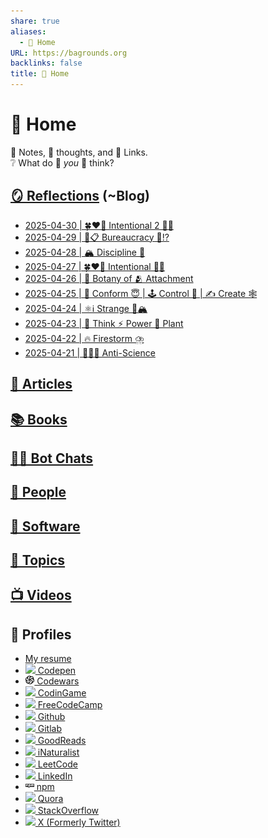 ```yaml
---
share: true
aliases:
  - 🏡 Home
URL: https://bagrounds.org
backlinks: false
title: 🏡 Home
---
```

# 🏡 Home  
📑 Notes, 💭 thoughts, and 🔗 Links.  
❔ What do 🫵 _you_ 🤔 think?  
  
## [🪞 Reflections](./reflections/index.md) (~Blog)  
- [2025-04-30 | 🍀❤️‍🔥 Intentional 2 🧘🎯](./reflections/2025-04-30.md)  
- [2025-04-29 | 🏢📋 Bureaucracy 🤪⁉️](./reflections/2025-04-29.md)  
- [2025-04-28 | 🏔️ Discipline 🧘](./reflections/2025-04-28.md)  
- [2025-04-27 | 🍀❤️‍🔥 Intentional 🧘🎯](./reflections/2025-04-27.md)  
- [2025-04-26 | 🌿 Botany of 🫂 Attachment](./reflections/2025-04-26.md)  
- [2025-04-25 | 🤝 Conform 😇 | 🕹️ Control 🧘 | ✍️ Create 🕸️](./reflections/2025-04-25.md)  
- [2025-04-24 | ⚛️ℹ️ Strange 🧘🏔️](./reflections/2025-04-24.md)  
- [2025-04-23 | 💭 Think ⚡ Power 🌱 Plant](./reflections/2025-04-23.md)  
- [2025-04-22 | 🔥 Firestorm ⛈️](./reflections/2025-04-22.md)  
- [2025-04-21 | 🚫🥼🫠 Anti-Science](./reflections/2025-04-21.md)  
  
  
## [📄  Articles](./articles/index.md)  
  
## [📚 Books](./books/index.md)  
  
## [🤖💬 Bot Chats](./bot-chats/index.md)  
  
## [👥 People](./people/index.md)  
  
## [💾 Software](./software/index.md)  
  
## [🌌 Topics](./topics/index.md)  
  
## [📺 Videos](./videos/index.md)  
  
## 🔗 Profiles  
- [My resume](./topics/my-resume.md)  
- <a href="http://codepen.io/bagrounds"><img style="height:1em; margin:0;" src="https://simpleicons.org/icons/codepen.svg"/> Codepen</a>  
- <a href="http://www.codewars.com/users/bagrounds"><img style="height:1em; margin:0;" src="https://raw.githubusercontent.com/bagrounds/icons/master/codewars.svg"/> Codewars</a>  
- <a href="https://www.codingame.com/profile/0d172b10ecb72b81c2bb2646e8be9d8a8930706"><img style="height:1em; margin:0;" src="https://simpleicons.org/icons/codingame.svg"/> CodinGame</a>  
- <a href="http://freecodecamp.com/bagrounds"><img style="height:1em; margin:0;" src="https://simpleicons.org/icons/freecodecamp.svg"/> FreeCodeCamp</a>  
- <a href="https://github.com/bagrounds"><img style="height:1em; margin:0;" src="https://simpleicons.org/icons/github.svg"/> Github</a>  
- <a href="http://gitlab.com/bagrounds"><img style="height:1em; margin:0;" src="https://simpleicons.org/icons/gitlab.svg"/> Gitlab</a>  
- <a href="http://goodreads.com/bagrounds"><img style="height:1em; margin:0;" src="https://simpleicons.org/icons/goodreads.svg"/> GoodReads</a>  
- <a href="https://www.inaturalist.org/people/8822063"><img style="height:1em; margin:0;" src="https://static.inaturalist.org/wiki_page_attachments/3154-original.png"/> iNaturalist</a>  
- <a href="https://leetcode.com/u/bagrounds"><img style="height:1em; margin:0;" src="https://simpleicons.org/icons/leetcode.svg"/> LeetCode</a>  
- <a href="https://linkedin.com/in/bagrounds"><img style="height:1em; margin:0;" src="https://simpleicons.org/icons/linkedin.svg"/> LinkedIn</a>  
- <a href="http://www.npmjs.com/~bagrounds"><img style="height:1em; margin:0;" src="https://raw.githubusercontent.com/bagrounds/icons/master/npm.svg"/> npm</a>  
- <a href="https://www.quora.com/profile/Bryan-Grounds"><img style="height:1em; margin:0;" src="https://simpleicons.org/icons/quora.svg"/> Quora</a>  
- <a href="http://stackoverflow.com/users/2081363/bagrounds"><img style="height:1em; margin:0;" src="https://simpleicons.org/icons/stackoverflow.svg"/> StackOverflow</a>  
- <a href="https://twitter.com/bagrounds"><img style="height:1em; margin:0;" src="https://simpleicons.org/icons/x.svg"/> X (Formerly Twitter)</a>  
